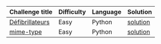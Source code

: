 |Challenge title | Difficulty | Language | Solution |
|----------------|------------|----------|----------|
|[Défibrillateurs](https://www.codingame.com/ide/puzzle/defibrillators) | Easy | Python | [solution](Défibrillateurs.py) |
|[mime-type](https://www.codingame.com/training/easy/mime-type)| Easy | Python | [solution](mime-type.py) |
